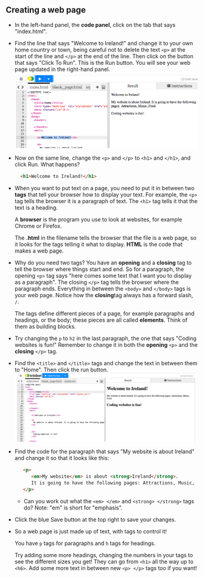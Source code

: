 ## Creating a web page

- In the left-hand panel, the **code panel**, click on the tab that says "index.html".

- Find the line that says "Welcome to Ireland!" and change it to your own home country or town, being careful not to delete the text `<p>` at the start of the line and `</p>` at the end of the line. Then click on the button that says "Click To Run". This is the Run button. You will see your web page updated in the right-hand panel. ![](images/egFirstHtmlCodeRun.png)

- Now on the same line, change the `<p>` and `</p>` to `<h1>` and `</h1>`, and click Run. What happens?
  ```html
    <h1>Welcome to Ireland!</h1>
  ```

- When you want to put text on a page, you need to put it in between two **tags** that tell your browser how to display your text. For example, the `<p>` tag tells the browser it is a paragraph of text. The `<h1>` tag tells it that the text is a heading.

   A **browser** is the program you use to look at websites, for example Chrome or Firefox.

   The **.html** in the filename tells the browser that the file is a web page, so it looks for the tags telling it what to display. **HTML** is the code that makes a web page.

- Why do you need two tags? You have an **opening** and a **closing** tag to tell the browser where things start and end. So for a paragraph, the opening `<p>` tag says "here comes some text that I want you to display as a paragraph". The closing `</p>` tag tells the browser where the paragraph ends. Everything in between the `<body>` and `</body>` tags is your web page. 
  Notice how the **closing**tag always has a forward slash, `/`.
  
  The tags define different pieces of a page, for example paragraphs and headings, or the body; these pieces are all called **elements**. Think of them as building blocks.

- Try changing the `p` to `h2` in the last paragraph, the one that says "Coding websites is fun!" Remember to change it in both the **opening** `<p>` and the **closing** `</p>` tag.

- Find the `<title>` and `</title>` tags and change the text in between them to "Home". Then click the run button. ![Run your first HTML code](images/FirstTagsAndRun.png)

- Find the code for the paragraph that says "My website is about Ireland" and change it so that it looks like this:
   ```html
      <p>
         <em>My website</em> is about <strong>Ireland</strong>. 
         It is going to have the following pages: Attractions, Music, Food
      </p>
  ```
  * Can you work out what the `<em> </em>` and `<strong> </strong>` tags do? Note: "em" is short for "emphasis".

- Click the blue Save button at the top right to save your changes.

- So a web page is just made up of text, with tags to control it!

  You have `p` tags for paragraphs and `h` tags for headings. 
  
  Try adding some more headings, changing the numbers in your tags to see the different sizes you get! They can go from `<h1>` all the way up to `<h6>`. Add some more text in between new `<p> </p>` tags too if you want!






